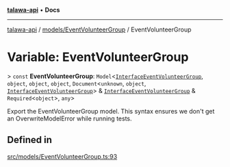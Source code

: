 [**talawa-api**](../../../README.md) • **Docs**

***

[talawa-api](../../../modules.md) / [models/EventVolunteerGroup](../README.md) / EventVolunteerGroup

# Variable: EventVolunteerGroup

\> `const` **EventVolunteerGroup**: `Model`\<[`InterfaceEventVolunteerGroup`](../interfaces/InterfaceEventVolunteerGroup.md), `object`, `object`, `object`, `Document`\<`unknown`, `object`, [`InterfaceEventVolunteerGroup`](../interfaces/InterfaceEventVolunteerGroup.md)\> & [`InterfaceEventVolunteerGroup`](../interfaces/InterfaceEventVolunteerGroup.md) & `Required`\<`object`\>, `any`\>

Export the EventVolunteerGroup model.
This syntax ensures we don't get an OverwriteModelError while running tests.

## Defined in

[src/models/EventVolunteerGroup.ts:93](https://github.com/PalisadoesFoundation/talawa-api/blob/5e38dbf44e47f2fc703410fad29ab5c8f7f26c77/src/models/EventVolunteerGroup.ts#L93)
